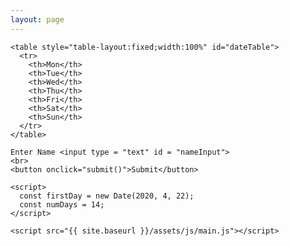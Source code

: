 ```yaml
---
layout: page
---
```

<html>
  <head>
    <link href="css/common.css" rel="stylesheet">
  </head>
  <body>   

    <table style="table-layout:fixed;width:100%" id="dateTable">
      <tr>
        <th>Mon</th>
        <th>Tue</th>
        <th>Wed</th>
        <th>Thu</th>
        <th>Fri</th>
        <th>Sat</th>
        <th>Sun</th>
      </tr>
    </table>

    Enter Name <input type = "text" id = "nameInput">
    <br>
    <button onclick="submit()">Submit</button>

    <script>
      const firstDay = new Date(2020, 4, 22);
      const numDays = 14;
    </script>

    <script src="{{ site.baseurl }}/assets/js/main.js"></script>
  </body>
</html>
